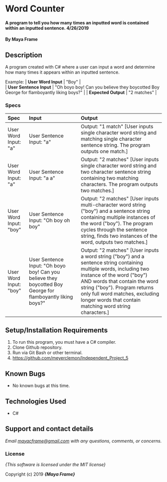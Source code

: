 # Word Counter

#### A program to tell you how many times an inputted word is contained within an inputted sentence. 4/26/2019

#### By **Maya Frame**

## Description
A program created with C# where a user can input a word and determine how many times it appears within an inputted sentence.

Example:
| **User Word Input** | "Boy" |  
| **User Sentence Input** | "Oh boyo boy! Can you believe they boycotted Boy George for flamboyantly liking boys?" |
| **Expected Output** | "2 matches" |

### Specs
| Spec | Input | Output |
| :-------------     | :------------- | :------------- |
| User Word Input: "a" | User Sentence Input: "a" | Output: "1 match" [User inputs single character word string and matching single character sentence string. The program outputs one match.]|
| User Word Input: "a" | User Sentence Input: "a a" | Output: "2 matches" [User inputs single character word string and two character sentence string containing two matching characters. The program outputs two matches.]
| User Word Input: "boy" | User Sentence Input: "Oh boy oh boy" | Output: "2 matches" [User inputs multi-character word string ("boy") and a sentence string containing multiple instances of the word ("boy"). The program cycles through the sentence string, finds two instances of the word, outputs two matches.]
| User Word Input: "boy" | User Sentence Input: "Oh boyo boy! Can you believe they boycotted Boy George for flamboyantly liking boys?" | Output: "2 matches" [User inputs a word string ("boy") and a sentence string containing multiple words, including two instance of the word ("boy") AND words that contain the word string ("boy"). Program returns only full word matches, excluding longer words that contain matching word string characters.]|

## Setup/Installation Requirements

1. To run this program, you must have a C# compiler.
2. Clone Github repository.
3. Run via Git Bash or other terminal.
4. https://github.com/meyerclemon/Independent_Project_5

## Known Bugs
* No known bugs at this time.

## Technologies Used
* C#

## Support and contact details

_Email mayacframe@gmail.com with any questions, comments, or concerns._

### License

*{This software is licensed under the MIT license}*

Copyright (c) 2019 **_{Maya Frame}_**

